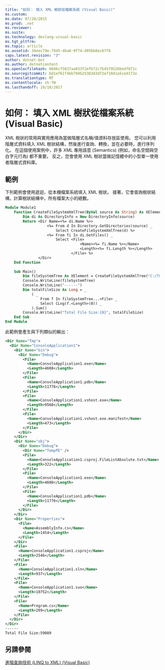 ```yaml
---
title: "如何： 填入 XML 樹狀從檔案系統 (Visual Basic)"
ms.custom: 
ms.date: 07/20/2015
ms.prod: .net
ms.reviewer: 
ms.suite: 
ms.technology: devlang-visual-basic
ms.tgt_pltfrm: 
ms.topic: article
ms.assetid: 34eec79e-7945-4ba8-9f74-d05bb8ec67f6
caps.latest.revision: "3"
author: dotnet-bot
ms.author: dotnetcontent
ms.openlocfilehash: 6046cf5837aa033f2efb72c7b45f9526bedf871c
ms.sourcegitcommit: bd1ef61f4bb794b25383d3d72e71041a5ced172e
ms.translationtype: MT
ms.contentlocale: zh-TW
ms.lasthandoff: 10/18/2017
---
```

# <a name="how-to-populate-an-xml-tree-from-the-file-system-visual-basic"></a>如何： 填入 XML 樹狀從檔案系統 (Visual Basic)
XML 樹狀的常用與實用應用為當做階層式名稱/值資料存放區使用。 您可以利用階層式資料填入 XML 樹狀結構，然後進行查詢、轉換，並在必要時，進行序列化。 在這個使用案例中，許多 XML 專用語意 (Semantics) (例如，命名空間與空白字元行為) 都不重要。 反之，您會使用 XML 樹狀當做記憶體中的小型單一使用者階層式資料庫。  
  
## <a name="example"></a>範例  
 下列範例會使用遞迴，從本機檔案系統填入 XML 樹狀。 接著，它會查詢樹狀結構，計算樹狀結構中，所有檔案大小的總數。  
  
```vb  
Module Module1  
    Function CreateFileSystemXmlTree(ByVal source As String) As XElement  
        Dim di As DirectoryInfo = New DirectoryInfo(source)  
        Return <Dir Name=<%= di.Name %>>  
                   <%= From d In Directory.GetDirectories(source) _  
                       Select CreateFileSystemXmlTree(d) %>  
                   <%= From fi In di.GetFiles() _  
                       Select <File>  
                                  <Name><%= fi.Name %></Name>  
                                  <Length><%= fi.Length %></Length>  
                              </File> %>  
               </Dir>  
    End Function  
  
    Sub Main()  
        Dim fileSystemTree As XElement = CreateFileSystemXmlTree("C:/Tmp")  
        Console.WriteLine(fileSystemTree)  
        Console.WriteLine("------")  
        Dim totalFileSize As Long = _  
            ( _  
                From f In fileSystemTree...<File> _  
                Select CLng(f.<Length>(0)) _  
            ).Sum()  
        Console.WriteLine("Total File Size:{0}", totalFileSize)  
    End Sub  
End Module  
```  
  
 此範例會產生與下列類似的輸出：  
  
```xml  
<Dir Name="Tmp">  
  <Dir Name="ConsoleApplication1">  
    <Dir Name="bin">  
      <Dir Name="Debug">  
        <File>  
          <Name>ConsoleApplication1.exe</Name>  
          <Length>4608</Length>  
        </File>  
        <File>  
          <Name>ConsoleApplication1.pdb</Name>  
          <Length>11776</Length>  
        </File>  
        <File>  
          <Name>ConsoleApplication1.vshost.exe</Name>  
          <Length>9568</Length>  
        </File>  
        <File>  
          <Name>ConsoleApplication1.vshost.exe.manifest</Name>  
          <Length>473</Length>  
        </File>  
      </Dir>  
    </Dir>  
    <Dir Name="obj">  
      <Dir Name="Debug">  
        <Dir Name="TempPE" />  
        <File>  
          <Name>ConsoleApplication1.csproj.FileListAbsolute.txt</Name>  
          <Length>322</Length>  
        </File>  
        <File>  
          <Name>ConsoleApplication1.exe</Name>  
          <Length>4608</Length>  
        </File>  
        <File>  
          <Name>ConsoleApplication1.pdb</Name>  
          <Length>11776</Length>  
        </File>  
      </Dir>  
    </Dir>  
    <Dir Name="Properties">  
      <File>  
        <Name>AssemblyInfo.cs</Name>  
        <Length>1454</Length>  
      </File>  
    </Dir>  
    <File>  
      <Name>ConsoleApplication1.csproj</Name>  
      <Length>2546</Length>  
    </File>  
    <File>  
      <Name>ConsoleApplication1.sln</Name>  
      <Length>937</Length>  
    </File>  
    <File>  
      <Name>ConsoleApplication1.suo</Name>  
      <Length>10752</Length>  
    </File>  
    <File>  
      <Name>Program.cs</Name>  
      <Length>269</Length>  
    </File>  
  </Dir>  
</Dir>  
------  
Total File Size:59089  
```  
  
## <a name="see-also"></a>另請參閱  
 [進階查詢技術 (LINQ to XML) (Visual Basic)](../../../../visual-basic/programming-guide/concepts/linq/advanced-query-techniques-linq-to-xml.md)
